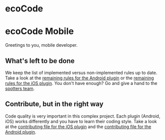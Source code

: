 # ecoCode

# ecoCode Mobile

Greetings to you, mobile developer.

## What's left to be done

We keep the list of implemented versus non-implemented rules up to date. Take a look at the [remaining rules for the Android plugin](https://github.com/green-code-initiative/ecoCode-mobile/blob/main/android-plugin/RULES.md) or the [remaining rules for the iOS plugin](https://github.com/green-code-initiative/ecoCode-mobile/blob/main/ios-plugin/RULES.md). You don't have enough? Go and give a hand to the [spotters team](spotters.md#ecocode-mobile).

## Contribute, but in the right way

Code quality is very important in this complex project. Each plugin (Android, iOS) works differently and you have to learn their coding style. Take a look at the [contributing file for the iOS plugin](https://github.com/green-code-initiative/ecoCode-mobile/blob/main/ios-plugin/CONTRIBUTING.md) and the [contributing file for the Android plugin](https://github.com/green-code-initiative/ecoCode-mobile/blob/main/android-plugin/CONTRIBUTING.md).
